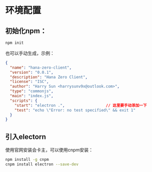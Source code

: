 # 环境配置

## 初始化npm：

```bash
npm init
```

也可以手动生成，示例：

```json
{
  "name": "hana-zero-client",
  "version": "0.0.1",
  "description": "Hana Zero Client",
  "license": "ISC",
  "author": "Harry Sun <harrysunv9x@outlook.com>",
  "type": "commonjs",
  "main": "index.js",
  "scripts": {
    "start": "electron .",                  // 这里要手动添加一下
    "test": "echo \"Error: no test specified\" && exit 1"
  }
}
```

## 引入electorn

使用官网安装会卡主，可以使用cnpm安装：

```bash
npm install -g cnpm
cnpm install electron --save-dev
```
